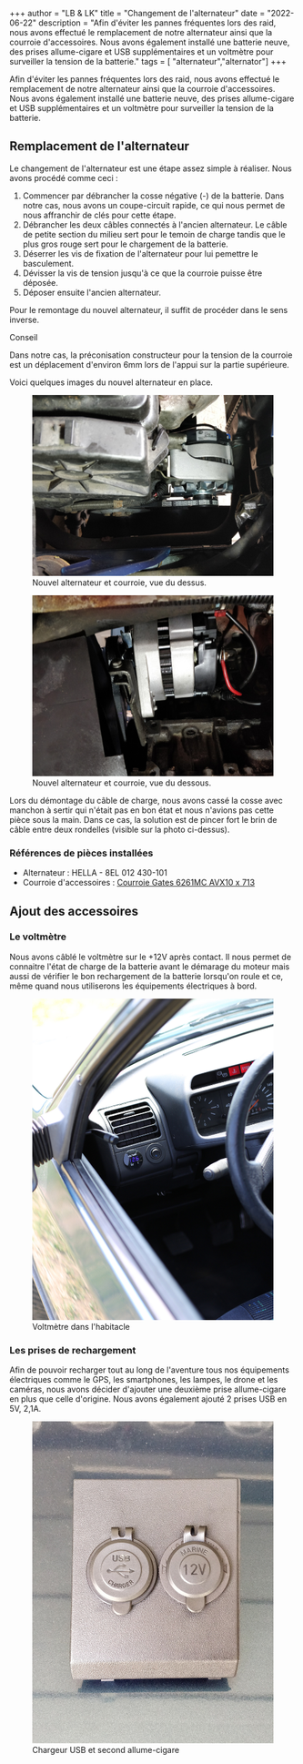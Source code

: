 +++
author = "LB & LK"
title = "Changement de l'alternateur"
date = "2022-06-22"
description = "Afin d'éviter les pannes fréquentes lors des raid, nous avons effectué le remplacement de notre alternateur ainsi que la courroie d'accessoires. Nous avons également installé une batterie neuve, des prises allume-cigare et USB supplémentaires et un voltmètre pour surveiller la tension de la batterie."
tags = [ "alternateur","alternator"]
+++

Afin d'éviter les pannes fréquentes lors des raid, nous avons effectué le remplacement de notre alternateur ainsi que la courroie d'accessoires. Nous avons également installé une batterie neuve, des prises allume-cigare et USB supplémentaires et un voltmètre pour surveiller la tension de la batterie.

## Remplacement de l'alternateur

Le changement de l'alternateur est une étape assez simple à réaliser. Nous avons procédé comme ceci&nbsp;:

1. Commencer par débrancher la cosse négative (-) de la batterie. Dans notre cas, nous avons un coupe-circuit rapide, ce qui nous permet de nous affranchir de clés pour cette étape.
2. Débrancher les deux câbles connectés à l'ancien alternateur. Le câble de petite section du milieu sert pour le temoin de charge tandis que le plus gros rouge sert pour le chargement de la batterie.
3. Déserrer les vis de fixation de l'alternateur pour lui pemettre le basculement.
4. Dévisser la vis de tension jusqu'à ce que la courroie puisse être déposée.
5. Déposer ensuite l'ancien alternateur.

Pour le remontage du nouvel alternateur, il suffit de procéder dans le sens inverse.

<span class="badge green">Conseil</span>

Dans notre cas, la préconisation constructeur pour la tension de la courroie est un déplacement d'environ 6mm lors de l'appui sur la partie supérieure.

Voici quelques images du nouvel alternateur en place.

<figure>
    <img loading="lazy" class="image-article" src="/images/alternator-replacement/alternator-replacement-1.jpg" alt="Alternator #1">
    <figcaption class="figure-caption">Nouvel alternateur et courroie, vue du dessus.</figcaption>
</figure>

<figure>
    <img loading="lazy" class="image-article" src="/images/alternator-replacement/alternator-replacement-2.jpg" alt="Alternator #2">
    <figcaption class="figure-caption">Nouvel alternateur et courroie, vue du dessous.</figcaption>
</figure>

Lors du démontage du câble de charge, nous avons cassé la cosse avec manchon à sertir qui n'était pas en bon état et nous n'avions pas cette pièce sous la main. Dans ce cas, la solution est de pincer fort le brin de câble entre deux rondelles (visible sur la photo ci-dessus).

### Références de pièces installées
- Alternateur : HELLA - 8EL 012 430-101
- Courroie d'accessoires : <a class="anchor-link" href="https://www.gates.com/fr/fr/search.p.8532-000000-000000.v.8532-16261.html" target="_blank">Courroie Gates 6261MC AVX10 x 713</a>

## Ajout des accessoires
### Le voltmètre
Nous avons câblé le voltmètre sur le +12V après contact. Il nous permet de connaitre l'état de charge de la batterie avant le démarage du moteur mais aussi de vérifier le bon rechargement de la batterie lorsqu'on roule et ce, même quand nous utiliserons les équipements électriques à bord.

<figure>
    <img loading="lazy" class="image-article" src="/images/alternator-replacement/alternator-replacement-4.jpg" alt="Voltmeter">
    <figcaption class="figure-caption">Voltmètre dans l'habitacle</figcaption>
</figure>

### Les prises de rechargement
Afin de pouvoir recharger tout au long de l'aventure tous nos équipements électriques comme le GPS, les smartphones, les lampes, le drone et les caméras, nous avons décider d'ajouter une deuxième prise allume-cigare en plus que celle d'origine. Nous avons également ajouté 2 prises USB en 5V, 2,1A.

<figure>
    <img loading="lazy" class="image-article" src="/images/alternator-replacement/alternator-replacement-3.jpg" alt="USB and cigarette lighter sockets">
    <figcaption class="figure-caption">Chargeur USB et second allume-cigare</figcaption>
</figure>